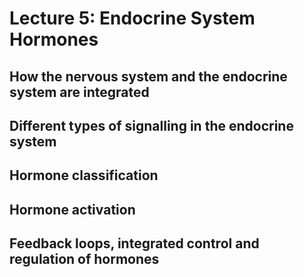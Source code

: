 # Lecture 5: Endocrine System Hormones

## How the nervous system and the endocrine system are integrated

## Different types of signalling in the endocrine system

## Hormone classification

## Hormone activation

## Feedback loops, integrated control and regulation of  hormones
